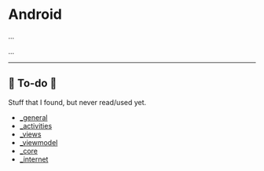 # Android

<div class="row row-cols-md-2"><div>

...
</div><div>

...
</div></div>

<hr class="sep-both">

## 👻 To-do 👻

Stuff that I found, but never read/used yet.

<div class="row row-cols-md-2"><div>

* [_general](_general/index.md)
* [_activities](activities/index.md)
* [_views](views/index.md)
* [_viewmodel](viewmodel/index.md)
* [_core](core/index.md)
* [_internet](internet/index.md)
</div><div>


</div></div>